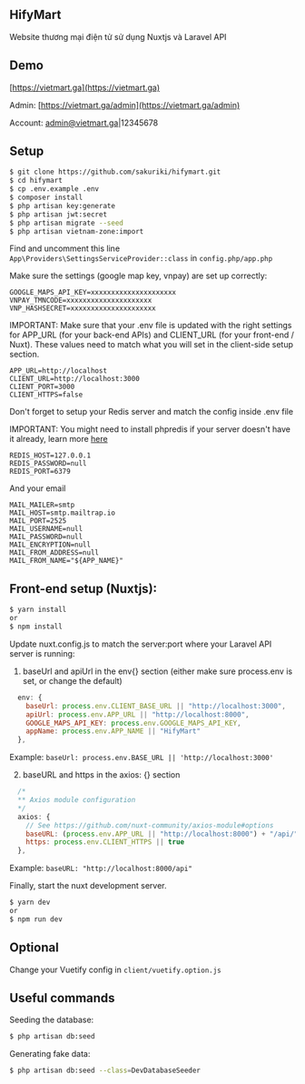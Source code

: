 ## HifyMart

Website thương mại điện tử sử dụng Nuxtjs và Laravel API

## Demo

[https://vietmart.ga](https://vietmart.ga)

Admin: [https://vietmart.ga/admin](https://vietmart.ga/admin)

Account: admin@vietmart.ga|12345678

## Setup

```bash
$ git clone https://github.com/sakuriki/hifymart.git
$ cd hifymart
$ cp .env.example .env
$ composer install
$ php artisan key:generate
$ php artisan jwt:secret
$ php artisan migrate --seed
$ php artisan vietnam-zone:import
```

Find and uncomment this line `App\Providers\SettingsServiceProvider::class` in `config.php/app.php`

Make sure the settings (google map key, vnpay) are set up correctly:

```
GOOGLE_MAPS_API_KEY=xxxxxxxxxxxxxxxxxxxxx
VNPAY_TMNCODE=xxxxxxxxxxxxxxxxxxxxx
VNP_HASHSECRET=xxxxxxxxxxxxxxxxxxxxx
```

IMPORTANT: Make sure that your .env file is updated with the right settings for APP_URL (for your back-end APIs) and CLIENT_URL (for your front-end / Nuxt). These values need to match what you will set in the client-side setup section.

```
APP_URL=http://localhost
CLIENT_URL=http://localhost:3000
CLIENT_PORT=3000
CLIENT_HTTPS=false
```

Don't forget to setup your Redis server and match the config inside .env file

IMPORTANT: You might need to install phpredis if your server doesn't have it already, learn more [here](https://github.com/phpredis/phpredis/blob/develop/INSTALL.markdown)

```
REDIS_HOST=127.0.0.1
REDIS_PASSWORD=null
REDIS_PORT=6379
```

And your email
```
MAIL_MAILER=smtp
MAIL_HOST=smtp.mailtrap.io
MAIL_PORT=2525
MAIL_USERNAME=null
MAIL_PASSWORD=null
MAIL_ENCRYPTION=null
MAIL_FROM_ADDRESS=null
MAIL_FROM_NAME="${APP_NAME}"
```

## Front-end setup (Nuxtjs):

```bash
$ yarn install
or
$ npm install
```

Update nuxt.config.js to match the server:port where your Laravel API server is running:

1. baseUrl and apiUrl in the env{} section (either make sure process.env is set, or change the default)

```js
  env: {
    baseUrl: process.env.CLIENT_BASE_URL || "http://localhost:3000",
    apiUrl: process.env.APP_URL || "http://localhost:8000",
    GOOGLE_MAPS_API_KEY: process.env.GOOGLE_MAPS_API_KEY,
    appName: process.env.APP_NAME || "HifyMart"
  },
```

Example: `baseUrl: process.env.BASE_URL || 'http://localhost:3000'`

2. baseURL and https in the axios: {} section

```js
  /*
  ** Axios module configuration
  */
  axios: {
    // See https://github.com/nuxt-community/axios-module#options
    baseURL: (process.env.APP_URL || "http://localhost:8000") + "/api/",
    https: process.env.CLIENT_HTTPS || true
  },
```

Example: `baseURL: "http://localhost:8000/api"`

Finally, start the nuxt development server.

```bash
$ yarn dev
or
$ npm run dev
```
## Optional

Change your Vuetify config in `client/vuetify.option.js`

## Useful commands

Seeding the database:

```bash
$ php artisan db:seed
```

Generating fake data:

```bash
$ php artisan db:seed --class=DevDatabaseSeeder
```
